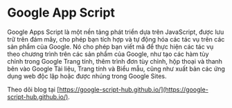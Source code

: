 # Google App Script

Google Apps Script là một nền tảng phát triển dựa trên JavaScript, được lưu trữ trên đám mây, cho phép bạn tích hợp và tự động hóa các tác vụ trên các sản phẩm của Google. Nó cho phép bạn viết mã để thực hiện các tác vụ theo chương trình trên các sản phẩm của Google, như tạo các hàm tùy chỉnh trong Google Trang tính, thêm trình đơn tùy chỉnh, hộp thoại và thanh bên vào Google Tài liệu, Trang tính và Biểu mẫu, cũng như xuất bản các ứng dụng web độc lập hoặc được nhúng trong Google Sites.

Theo dõi blog tại [https://google-script-hub.github.io/](https://google-script-hub.github.io/).